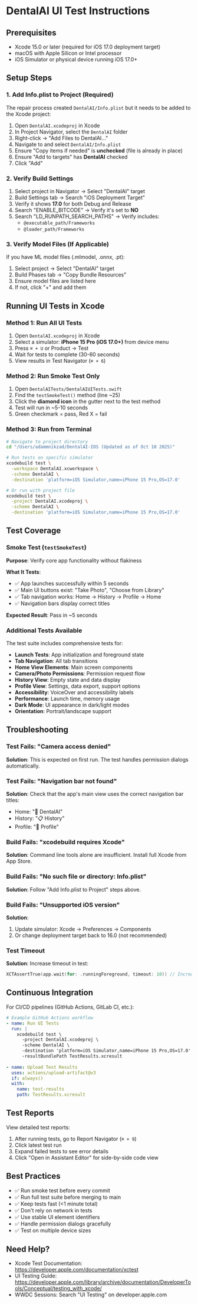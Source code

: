 # DentalAI UI Test Instructions

## Prerequisites

- Xcode 15.0 or later (required for iOS 17.0 deployment target)
- macOS with Apple Silicon or Intel processor
- iOS Simulator or physical device running iOS 17.0+

## Setup Steps

### 1. Add Info.plist to Project (Required)

The repair process created `DentalAI/Info.plist` but it needs to be added to the Xcode project:

1. Open `DentalAI.xcodeproj` in Xcode
2. In Project Navigator, select the `DentalAI` folder
3. Right-click → "Add Files to DentalAI..."
4. Navigate to and select `DentalAI/Info.plist`
5. Ensure "Copy items if needed" is **unchecked** (file is already in place)
6. Ensure "Add to targets" has **DentalAI** checked
7. Click "Add"

### 2. Verify Build Settings

1. Select project in Navigator → Select "DentalAI" target
2. Build Settings tab → Search "iOS Deployment Target"
3. Verify it shows **17.0** for both Debug and Release
4. Search "ENABLE_BITCODE" → Verify it's set to **NO**
5. Search "LD_RUNPATH_SEARCH_PATHS" → Verify includes:
   - `@executable_path/Frameworks`
   - `@loader_path/Frameworks`

### 3. Verify Model Files (If Applicable)

If you have ML model files (.mlmodel, .onnx, .pt):

1. Select project → Select "DentalAI" target
2. Build Phases tab → "Copy Bundle Resources"
3. Ensure model files are listed here
4. If not, click "+" and add them

## Running UI Tests in Xcode

### Method 1: Run All UI Tests

1. Open `DentalAI.xcodeproj` in Xcode
2. Select a simulator: **iPhone 15 Pro (iOS 17.0+)** from device menu
3. Press `⌘ + U` or Product → Test
4. Wait for tests to complete (30-60 seconds)
5. View results in Test Navigator (`⌘ + 6`)

### Method 2: Run Smoke Test Only

1. Open `DentalAITests/DentalAIUITests.swift`
2. Find the `testSmokeTest()` method (line ~25)
3. Click the **diamond icon** in the gutter next to the test method
4. Test will run in ~5-10 seconds
5. Green checkmark = pass, Red X = fail

### Method 3: Run from Terminal

```bash
# Navigate to project directory
cd "/Users/adammnikzad/DentalAI-IOS (Updated as of Oct 10 2025)"

# Run tests on specific simulator
xcodebuild test \
  -workspace DentalAI.xcworkspace \
  -scheme DentalAI \
  -destination 'platform=iOS Simulator,name=iPhone 15 Pro,OS=17.0'

# Or run with project file
xcodebuild test \
  -project DentalAI.xcodeproj \
  -scheme DentalAI \
  -destination 'platform=iOS Simulator,name=iPhone 15 Pro,OS=17.0'
```

## Test Coverage

### Smoke Test (`testSmokeTest`)
**Purpose**: Verify core app functionality without flakiness

**What It Tests**:
- ✅ App launches successfully within 5 seconds
- ✅ Main UI buttons exist: "Take Photo", "Choose from Library"
- ✅ Tab navigation works: Home → History → Profile → Home
- ✅ Navigation bars display correct titles

**Expected Result**: Pass in ~5 seconds

### Additional Tests Available

The test suite includes comprehensive tests for:
- **Launch Tests**: App initialization and foreground state
- **Tab Navigation**: All tab transitions
- **Home View Elements**: Main screen components
- **Camera/Photo Permissions**: Permission request flow
- **History View**: Empty state and data display
- **Profile View**: Settings, data export, support options
- **Accessibility**: VoiceOver and accessibility labels
- **Performance**: Launch time, memory usage
- **Dark Mode**: UI appearance in dark/light modes
- **Orientation**: Portrait/landscape support

## Troubleshooting

### Test Fails: "Camera access denied"
**Solution**: This is expected on first run. The test handles permission dialogs automatically.

### Test Fails: "Navigation bar not found"
**Solution**: Check that the app's main view uses the correct navigation bar titles:
- Home: "🦷 DentalAI"
- History: "📋 History"
- Profile: "👤 Profile"

### Build Fails: "xcodebuild requires Xcode"
**Solution**: Command line tools alone are insufficient. Install full Xcode from App Store.

### Build Fails: "No such file or directory: Info.plist"
**Solution**: Follow "Add Info.plist to Project" steps above.

### Build Fails: "Unsupported iOS version"
**Solution**: 
1. Update simulator: Xcode → Preferences → Components
2. Or change deployment target back to 16.0 (not recommended)

### Test Timeout
**Solution**: Increase timeout in test:
```swift
XCTAssertTrue(app.wait(for: .runningForeground, timeout: 10)) // Increase to 10 seconds
```

## Continuous Integration

For CI/CD pipelines (GitHub Actions, GitLab CI, etc.):

```yaml
# Example GitHub Actions workflow
- name: Run UI Tests
  run: |
    xcodebuild test \
      -project DentalAI.xcodeproj \
      -scheme DentalAI \
      -destination 'platform=iOS Simulator,name=iPhone 15 Pro,OS=17.0' \
      -resultBundlePath TestResults.xcresult
      
- name: Upload Test Results
  uses: actions/upload-artifact@v3
  if: always()
  with:
    name: test-results
    path: TestResults.xcresult
```

## Test Reports

View detailed test reports:

1. After running tests, go to Report Navigator (`⌘ + 9`)
2. Click latest test run
3. Expand failed tests to see error details
4. Click "Open in Assistant Editor" for side-by-side code view

## Best Practices

- ✅ Run smoke test before every commit
- ✅ Run full test suite before merging to main
- ✅ Keep tests fast (<1 minute total)
- ✅ Don't rely on network in tests
- ✅ Use stable UI element identifiers
- ✅ Handle permission dialogs gracefully
- ✅ Test on multiple device sizes

## Need Help?

- Xcode Test Documentation: https://developer.apple.com/documentation/xctest
- UI Testing Guide: https://developer.apple.com/library/archive/documentation/DeveloperTools/Conceptual/testing_with_xcode/
- WWDC Sessions: Search "UI Testing" on developer.apple.com

